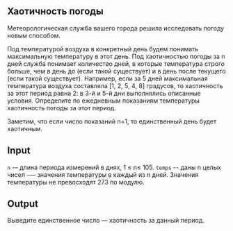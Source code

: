 ## Хаотичность погоды

Метеорологическая служба вашего города решила исследовать погоду новым способом.

Под температурой воздуха в конкретный день будем понимать максимальную температуру в этот день.
Под хаотичностью погоды за n дней служба понимает количество дней, в которые температура строго больше, чем в день до (если такой существует) и в день после текущего (если такой существует).
Например, если за 5 дней максимальная температура воздуха составляла [1, 2, 5, 4, 8] градусов, то хаотичность за этот период равна 2: в 3-й и 5-й дни выполнялись описанные условия.
Определите по ежедневным показаниям температуры хаотичность погоды за этот период.

Заметим, что если число показаний n=1, то единственный день будет хаотичным.

## Input
`n` -– длина периода измерений в днях, 1 ≤ n≤ 105.
`temps` -- даны n целых чисел -— значения температуры в каждый из n дней.
Значения температуры не превосходят 273 по модулю.

## Output
Выведите единственное число — хаотичность за данный период.
